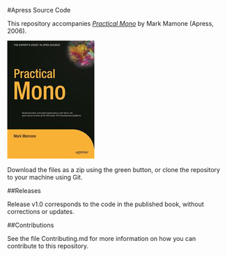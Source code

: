 #Apress Source Code

This repository accompanies [*Practical Mono*](http://www.apress.com/9781590595480) by Mark Mamone (Apress, 2006).

![Cover image](9781590595480.jpg)

Download the files as a zip using the green button, or clone the repository to your machine using Git.

##Releases

Release v1.0 corresponds to the code in the published book, without corrections or updates.

##Contributions

See the file Contributing.md for more information on how you can contribute to this repository.
